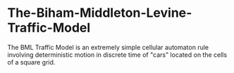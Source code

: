# The-Biham-Middleton-Levine-Traffic-Model
The BML Traffic Model is an extremely simple cellular automaton rule involving deterministic motion in discrete time of "cars" located on the cells of a square grid.
